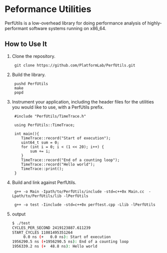 # Peformance Utilities

PerfUtils is a low-overhead library for doing performance analysis of
highly-performant software systems running on x86_64.

## How to Use It

1. Clone the repository.

        git clone https://github.com/PlatformLab/PerfUtils.git

2. Build the library.

        pushd PerfUtils
        make
        popd

3. Instrument your application, including the header files for the utilities you would like to use, with a PerfUtils prefix.

        #include "PerfUtils/TimeTrace.h"

        using PerfUtils::TimeTrace;

        int main(){
           TimeTrace::record("Start of execution");
           uint64_t sum = 0;
           for (int i = 0; i < (1 << 20); i++) {
               sum += i;
           }
           TimeTrace::record("End of a counting loop");
           TimeTrace::record("Hello world");
           TimeTrace::print();
        }


4. Build and link against PerfUtils.

        g++ -o Main -Ipath/to/PerfUtils/include -std=c++0x Main.cc  -Lpath/to/PerfUtils/lib -lPerfUtils

        g++ -o test -Iinclude -std=c++0x perftest.cpp -Llib -lPerfUtils

5. output

   ```bash
   $ ./test
   CYCLES_PER_SECOND 2419123887.611239
   START_CYCLES 11081495351264
        0.0 ns (+   0.0 ns): Start of execution
   1956290.5 ns (+1956290.5 ns): End of a counting loop
   1956339.2 ns (+  48.8 ns): Hello world
   ```

